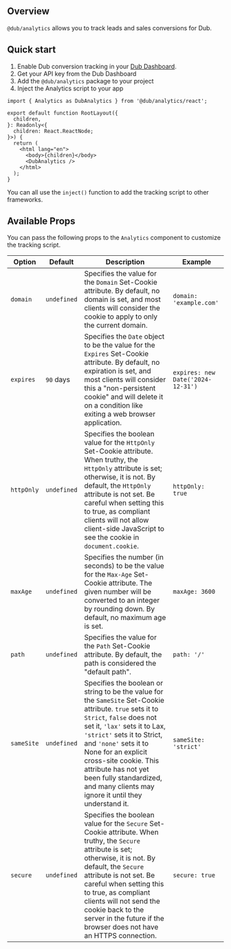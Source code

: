 ## Overview

`@dub/analytics` allows you to track leads and sales conversions for Dub.

## Quick start

  1. Enable Dub conversion tracking in your [Dub Dashboard](https://dub.co).
  2. Get your API key from the Dub Dashboard
  3. Add the `@dub/analytics` package to your project
  4. Inject the Analytics script to your app

  ```tsx
  import { Analytics as DubAnalytics } from '@dub/analytics/react';

  export default function RootLayout({
    children,
  }: Readonly<{
    children: React.ReactNode;
  }>) {
    return (
      <html lang="en">
        <body>{children}</body>
        <DubAnalytics />
      </html>
    );
  }
  ```
  
  You can all use the `inject()` function to add the tracking script to other frameworks.

## Available Props

You can pass the following props to the `Analytics` component to customize the tracking script.


| Option   | Default | Description | Example |
|----------|---------|-------------|---------|
| `domain` | `undefined` | Specifies the value for the `Domain` Set-Cookie attribute. By default, no domain is set, and most clients will consider the cookie to apply to only the current domain. | `domain: 'example.com'` |
| `expires` | `90` days | Specifies the `Date` object to be the value for the `Expires` Set-Cookie attribute. By default, no expiration is set, and most clients will consider this a "non-persistent cookie" and will delete it on a condition like exiting a web browser application. | `expires: new Date('2024-12-31')` |
| `httpOnly` | `undefined` | Specifies the boolean value for the `HttpOnly` Set-Cookie attribute. When truthy, the `HttpOnly` attribute is set; otherwise, it is not. By default, the `HttpOnly` attribute is not set. Be careful when setting this to true, as compliant clients will not allow client-side JavaScript to see the cookie in `document.cookie`. | `httpOnly: true` |
| `maxAge` | `undefined` | Specifies the number (in seconds) to be the value for the `Max-Age` Set-Cookie attribute. The given number will be converted to an integer by rounding down. By default, no maximum age is set. | `maxAge: 3600` |
| `path` | `undefined` | Specifies the value for the `Path` Set-Cookie attribute. By default, the path is considered the "default path". | `path: '/'` |
| `sameSite` | `undefined` | Specifies the boolean or string to be the value for the `SameSite` Set-Cookie attribute. `true` sets it to `Strict`, `false` does not set it, `'lax'` sets it to Lax, `'strict'` sets it to Strict, and `'none'` sets it to None for an explicit cross-site cookie. This attribute has not yet been fully standardized, and many clients may ignore it until they understand it. | `sameSite: 'strict'` |
| `secure` | `undefined` | Specifies the boolean value for the `Secure` Set-Cookie attribute. When truthy, the `Secure` attribute is set; otherwise, it is not. By default, the `Secure` attribute is not set. Be careful when setting this to true, as compliant clients will not send the cookie back to the server in the future if the browser does not have an HTTPS connection. | `secure: true` |